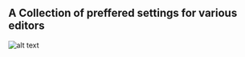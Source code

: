 
A Collection of preffered settings for various editors
-
![alt text](http://thenewcode.com/assets/images/thumbnails/homer-simpson.svg "Logo Title Text 1")
